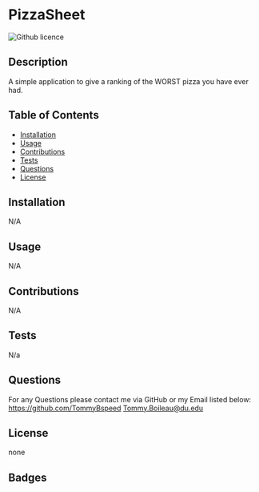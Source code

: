 # PizzaSheet

![Github licence](http://img.shields.io/badge/license-none-success.svg)

## Description

A simple application to give a ranking of the WORST pizza you have ever had.

## Table of Contents

- [Installation](#installation)
- [Usage](#usage)
- [Contributions](#contributions)
- [Tests](#tests)
- [Questions](#questions)
- [License](#license)

## Installation

N/A

## Usage

N/A

## Contributions

N/A

## Tests

N/a

## Questions

For any Questions please contact me via GitHub or my Email listed below:
https://github.com/TommyBspeed
Tommy.Boileau@du.edu

## License

none

## Badges
